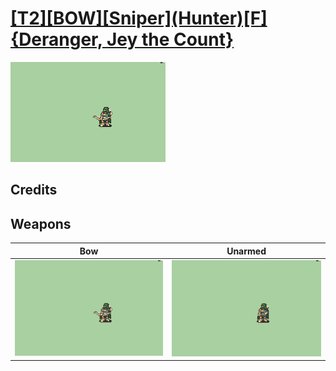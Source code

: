 # [\[T2\]\[BOW\]\[Sniper\]\(Hunter\)\[F\]{Deranger, Jey the Count}](../%5BT2%5D%5BBOW%5D%5BSniper%5D(Hunter)%5BF%5D%7BDeranger,%20Jey%20the%20Count%7D)

<img src="./5.%20Bow/Bow_000.png" alt="[T2][BOW][Sniper](Hunter)[F]{Deranger, Jey the Count} standing" />

## Credits



## Weapons


|Bow |Unarmed |
|  :---: | :---: |
| <img alt="Bow animation" src="./5.%20Bow/Bow.gif" /> | <img alt="Unarmed animation" src="./8.%20Unarmed/Unarmed.gif" /> |

